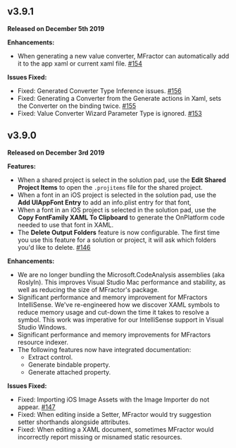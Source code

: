 ## v3.9.1
**Released on December 5th 2019**

**Enhancements:**

 * When generating a new value converter, MFractor can automatically add it to the app xaml or current xaml file. [#154](https://github.com/mfractor/mfractor-feedback/issues/154)

**Issues Fixed:**

 * Fixed: Generated Converter Type Inference issues. [#156](https://github.com/mfractor/mfractor-feedback/issues/156)
 * Fixed: Generating a Converter from the Generate actions in Xaml, sets the Converter on the binding twice. [#155](https://github.com/mfractor/mfractor-feedback/issues/155)
 * Fixed: Value Converter Wizard Parameter Type is ignored. [#153](https://github.com/mfractor/mfractor-feedback/issues/153)

## v3.9.0
**Released on December 3rd 2019**

**Features:**

 * When a shared project is select in the solution pad, use the **Edit Shared Project Items** to open the `.projitems` file for the shared project.
 * When a font in an iOS project is selected in the solution pad, use the **Add UIAppFont Entry** to add an info.plist entry for that font,
 * When a font in an iOS project is selected in the solution pad, use the **Copy FontFamily XAML To Clipboard** to generate the OnPlatform code needed to use that font in XAML.
 * The **Delete Output Folders** feature is now configurable. The first time you use this feature for a solution or project, it will ask which folders you'd like to delete. [#146](https://github.com/mfractor/mfractor-feedback/issues/136)

**Enhancements:**

 * We are no longer bundling the Microsoft.CodeAnalysis assemblies (aka Roslyln). This improves Visual Studio Mac performance and stability, as well as reducing the size of MFractor's package.
 * Significant performance and memory improvement for MFractors IntelliSense. We've re-engineered how we discover XAML symbols to reduce memory usage and cut-down the time it takes to resolve a symbol. This work was imperative for our IntelliSense support in Visual Studio Windows.
 * Significant performance and memory improvements for MFractors resource indexer.
 * The following features now have integrated documentation:
    * Extract control.
    * Generate bindable property.
    * Generate attached property.

**Issues Fixed:**

 * Fixed: Importing iOS Image Assets with the Image Importer do not appear. [#147](https://github.com/mfractor/mfractor-feedback/issues/147)
 * Fixed: When editing inside a Setter, MFractor would try suggestion setter shorthands alongside attributes.
 * Fixed: When editing a XAML document, sometimes MFractor would incorrectly report missing or misnamed static resources.
